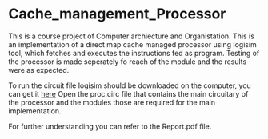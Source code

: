 # Cache_management_Processor
This is a course project of Computer archiecture and Organistation.
This is an implementation of a direct map cache managed processor using logisim tool, which fetches and executes the instructions fed as program. Testing of the processor is made seperately fo reach of the module and the results were as expected.


To run the circuit file logisim should be downloaded on the computer, you can get it [here](http://www.cburch.com/logisim/)
Open the proc.circ file that contains the main circuitary of the processor and the modules those are required for the main implementation.

For further understanding you can refer to the Report.pdf file.
